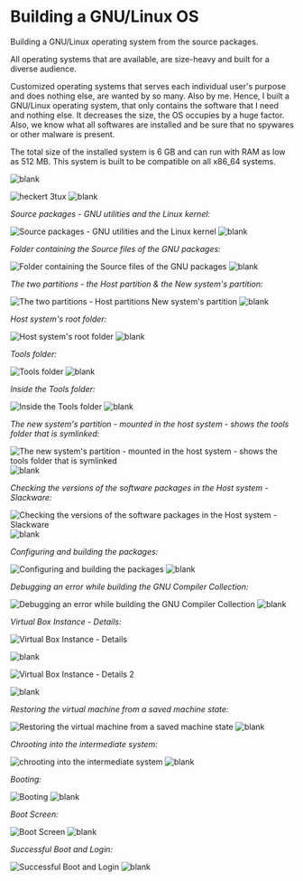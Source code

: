 # Building a GNU/Linux OS

Building a GNU/Linux operating system from the source packages. 


All operating systems that are available, are size-heavy and built for a diverse audience.

Customized operating systems that serves each individual user's purpose and does nothing else, are wanted by so many. Also by me. Hence, I built a GNU/Linux operating system, that only contains the software that I need and nothing else.
It decreases the size, the OS occupies by a huge factor. Also, we know what all softwares are installed and be sure that no spywares or other malware is present.


The total size of the installed system is 6 GB and can run with RAM as low as 512 MB. This system is built to be compatible on all x86_64 systems.

![blank](https://user-images.githubusercontent.com/50910834/58419906-727af580-80a9-11e9-8057-6cd439435fbb.png)



![heckert 3tux](https://user-images.githubusercontent.com/50910834/58426716-f5587c00-80ba-11e9-8f85-d5fcaab12a6b.png)
![blank](https://user-images.githubusercontent.com/50910834/58419906-727af580-80a9-11e9-8057-6cd439435fbb.png)


_Source packages - GNU utilities and the Linux kernel:_

![Source packages - GNU utilities and the Linux kernel](https://user-images.githubusercontent.com/50910834/58424872-110d5380-80b6-11e9-9a76-c9522e7f2846.png)
 ![blank](https://user-images.githubusercontent.com/50910834/58419906-727af580-80a9-11e9-8057-6cd439435fbb.png)
 
_Folder containing the Source files of the GNU packages:_

![Folder containing the Source files of the GNU packages ](https://user-images.githubusercontent.com/50910834/58423093-e1f4e300-80b1-11e9-833d-78bf99d192b9.png)
![blank](https://user-images.githubusercontent.com/50910834/58419906-727af580-80a9-11e9-8057-6cd439435fbb.png)

_The two partitions - the Host partition & the New system's partition:_

 ![The two partitions - Host partitions   New system's partition](https://user-images.githubusercontent.com/50910834/58423112-e9b48780-80b1-11e9-837e-33538dac0ad3.png)
 ![blank](https://user-images.githubusercontent.com/50910834/58419906-727af580-80a9-11e9-8057-6cd439435fbb.png)
 
_Host system's root folder:_

![Host system's root folder](https://user-images.githubusercontent.com/50910834/58423095-e3261000-80b1-11e9-99cd-b589e98b40a9.png) 
![blank](https://user-images.githubusercontent.com/50910834/58419906-727af580-80a9-11e9-8057-6cd439435fbb.png)

_Tools folder:_

![Tools folder](https://user-images.githubusercontent.com/50910834/58423113-eae5b480-80b1-11e9-924f-0f2abb2d7c38.png)
 ![blank](https://user-images.githubusercontent.com/50910834/58419906-727af580-80a9-11e9-8057-6cd439435fbb.png)
 
_Inside the Tools folder:_

![Inside the Tools folder](https://user-images.githubusercontent.com/50910834/58423098-e4573d00-80b1-11e9-9a36-e80ccb36ec9f.png)
![blank](https://user-images.githubusercontent.com/50910834/58419906-727af580-80a9-11e9-8057-6cd439435fbb.png)

_The new system's partition - mounted in the host system - shows the tools folder that is symlinked:_

![The new system's partition - mounted in the host system - shows the tools folder that is symlinked](https://user-images.githubusercontent.com/50910834/58423108-e91bf100-80b1-11e9-95c5-8c4e40ffe63e.png)
![blank](https://user-images.githubusercontent.com/50910834/58419906-727af580-80a9-11e9-8057-6cd439435fbb.png)
 
_Checking the versions of the software packages in the  Host system - Slackware:_

![Checking the versions of the software packages in the  Host system - Slackware](https://user-images.githubusercontent.com/50910834/58423069-d99ca800-80b1-11e9-9052-2b3a7f067b65.png)
 ![blank](https://user-images.githubusercontent.com/50910834/58419906-727af580-80a9-11e9-8057-6cd439435fbb.png)
 
_Configuring and building the packages:_

![Configuring and building the packages](https://user-images.githubusercontent.com/50910834/58423079-ddc8c580-80b1-11e9-9c1b-276ce2a6583b.png)
![blank](https://user-images.githubusercontent.com/50910834/58419906-727af580-80a9-11e9-8057-6cd439435fbb.png)

_Debugging  an error while building the GNU Compiler Collection:_

![Debugging  an error while building the GNU Compiler Collection](https://user-images.githubusercontent.com/50910834/58423088-e02b1f80-80b1-11e9-842b-e5941355f8ea.png)
![blank](https://user-images.githubusercontent.com/50910834/58419906-727af580-80a9-11e9-8057-6cd439435fbb.png)

_Virtual Box  Instance - Details:_

![Virtual Box  Instance - Details](https://user-images.githubusercontent.com/50910834/58423114-ec16e180-80b1-11e9-8b43-94d3c55e61b5.png)

![blank](https://user-images.githubusercontent.com/50910834/58419906-727af580-80a9-11e9-8057-6cd439435fbb.png)

![Virtual Box  Instance - Details 2](https://user-images.githubusercontent.com/50910834/58423118-ecaf7800-80b1-11e9-9049-d29195201793.png)

![blank](https://user-images.githubusercontent.com/50910834/58419906-727af580-80a9-11e9-8057-6cd439435fbb.png)

_Restoring the virtual machine from a saved machine state:_

![Restoring the virtual machine from a saved machine state](https://user-images.githubusercontent.com/50910834/58423100-e5886a00-80b1-11e9-9b79-d13ef9735ff0.png)
![blank](https://user-images.githubusercontent.com/50910834/58419906-727af580-80a9-11e9-8057-6cd439435fbb.png)

_Chrooting into the intermediate system:_

![chrooting into the intermediate system](https://user-images.githubusercontent.com/50910834/58423072-dacdd500-80b1-11e9-9a50-3d61a38d84e2.png)
![blank](https://user-images.githubusercontent.com/50910834/58419906-727af580-80a9-11e9-8057-6cd439435fbb.png)


_Booting:_

![Booting](https://user-images.githubusercontent.com/50910834/58423063-d7d2e480-80b1-11e9-89ea-d16fcfab4754.png)
 ![blank](https://user-images.githubusercontent.com/50910834/58419906-727af580-80a9-11e9-8057-6cd439435fbb.png)

_Boot Screen:_

![Boot Screen](https://user-images.githubusercontent.com/50910834/58423065-d86b7b00-80b1-11e9-9432-83c1f219b908.png)
 ![blank](https://user-images.githubusercontent.com/50910834/58419906-727af580-80a9-11e9-8057-6cd439435fbb.png)

_Successful Boot and Login:_

![Successful Boot and Login](https://user-images.githubusercontent.com/50910834/58423107-e7eac400-80b1-11e9-9039-724e751c9f9e.png)
 ![blank](https://user-images.githubusercontent.com/50910834/58419906-727af580-80a9-11e9-8057-6cd439435fbb.png)

